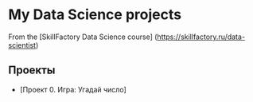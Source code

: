 # My Data Science projects 

From the [SkillFactory Data Science course] (https://skillfactory.ru/data-scientist)

## Проекты 

* [Проект 0. Игра: Угадай число] 

